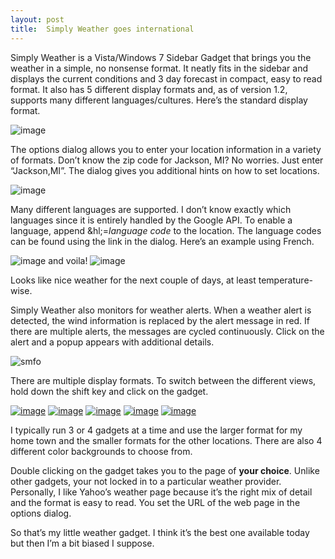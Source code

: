```yaml
---
layout: post
title:  Simply Weather goes international
---
```

Simply Weather is a Vista/Windows 7 Sidebar Gadget that brings you the weather in a simple, no nonsense format. It neatly fits in the sidebar and displays the current conditions and 3 day forecast in compact, easy to read format. It also has 5 different display formats and, as of version 1.2, supports many different languages/cultures. Here’s the standard display format.

![image](/content/images/blog/IcanhazFrenchSimplyWeathergoesinternatio_101CA/image.png)

The options dialog allows you to enter your location information in a variety of formats. Don’t know the zip code for Jackson, MI? No worries. Just enter “Jackson,MI”. The dialog gives you additional hints on how to set locations.

![image](/content/images/blog/IcanhazFrenchSimplyWeathergoesinternatio_101CA/image_3.png)

Many different languages are supported. I don’t know exactly which languages since it is entirely handled by the Google API. To enable a language, append &hl;=_language code_ to the location. The language codes can be found using the link in the dialog. Here’s an example using French.

![image](/content/images/blog/IcanhazFrenchSimplyWeathergoesinternatio_101CA/image_4.png) and voila! ![image](/content/images/blog/IcanhazFrenchSimplyWeathergoesinternatio_101CA/image_5.png)

Looks like nice weather for the next couple of days, at least temperature-wise.

Simply Weather also monitors for weather alerts. When a weather alert is detected, the wind information is replaced by the alert message in red. If there are multiple alerts, the messages are cycled continuously. Click on the alert and a popup appears with additional details.

![smfo](/content/images/blog/IcanhazFrenchSimplyWeathergoesinternatio_101CA/smfo.png)

There are multiple display formats. To switch between the different views, hold down the shift key and click on the gadget.

[![image](/content/images/blog/IcanhazFrenchSimplyWeathergoesinternatio_101CA/image_thumb.png)](/content/images/blog/IcanhazFrenchSimplyWeathergoesinternatio_101CA/image_6.png) [![image](/content/images/blog/IcanhazFrenchSimplyWeathergoesinternatio_101CA/image_thumb_3.png)](/content/images/blog/IcanhazFrenchSimplyWeathergoesinternatio_101CA/image_7.png) [![image](/content/images/blog/IcanhazFrenchSimplyWeathergoesinternatio_101CA/image_thumb_4.png)](/content/images/blog/IcanhazFrenchSimplyWeathergoesinternatio_101CA/image_8.png) [![image](/content/images/blog/IcanhazFrenchSimplyWeathergoesinternatio_101CA/image_thumb_5.png)](/content/images/blog/IcanhazFrenchSimplyWeathergoesinternatio_101CA/image_9.png) [![image](/content/images/blog/IcanhazFrenchSimplyWeathergoesinternatio_101CA/image_thumb_6.png)](/content/images/blog/IcanhazFrenchSimplyWeathergoesinternatio_101CA/image_10.png)

I typically run 3 or 4 gadgets at a time and use the larger format for my home town and the smaller formats for the other locations. There are also 4 different color backgrounds to choose from.

Double clicking on the gadget takes you to the page of **your choice**. Unlike other gadgets, your not locked in to a particular weather provider. Personally, I like Yahoo’s weather page because it’s the right mix of detail and the format is easy to read. You set the URL of the web page in the options dialog.

So that’s my little weather gadget. I think it’s the best one available today but then I’m a bit biased I suppose.
